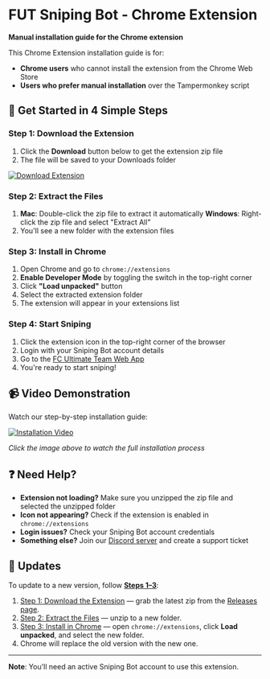 # FUT Sniping Bot - Chrome Extension

**Manual installation guide for the Chrome extension**

This Chrome Extension installation guide is for:
- **Chrome users** who cannot install the extension from the Chrome Web Store
- **Users who prefer manual installation** over the Tampermonkey script

## 🚀 Get Started in 4 Simple Steps

### Step 1: Download the Extension
1. Click the **Download** button below to get the extension zip file
2. The file will be saved to your Downloads folder

<a href="https://github.com/FUT-Sniping/Chrome-Extension/releases/latest/download/chrome-extension.zip" target="_blank">
  <img src="https://img.shields.io/badge/Download-Extension-blue?style=for-the-badge" alt="Download Extension">
</a>

### Step 2: Extract the Files
1. **Mac**: Double-click the zip file to extract it automatically
**Windows**: Right-click the zip file and select "Extract All"
2. You'll see a new folder with the extension files

### Step 3: Install in Chrome
1. Open Chrome and go to `chrome://extensions`
2. **Enable Developer Mode** by toggling the switch in the top-right corner
3. Click **"Load unpacked"** button
4. Select the extracted extension folder
5. The extension will appear in your extensions list

### Step 4: Start Sniping
1. Click the extension icon in the top-right corner of the browser
2. Login with your Sniping Bot account details
3. Go to the <a href="https://www.ea.com/ea-sports-fc/ultimate-team/web-app/" target="_blank">FC Ultimate Team Web App</a>
4. You're ready to start sniping!

## 📹 Video Demonstration

Watch our step-by-step installation guide:

[![Installation Video](https://img.youtube.com/vi/adqhvYOLGz8/0.jpg)](https://www.youtube.com/watch?v=adqhvYOLGz8)

*Click the image above to watch the full installation process*

## ❓ Need Help?

- **Extension not loading?** Make sure you unzipped the zip file and selected the unzipped folder
- **Icon not appearing?** Check if the extension is enabled in `chrome://extensions`
- **Login issues?** Check your Sniping Bot account credentials
- **Something else?** Join our <a href="https://futsnipingbot.com/discord" target="_blank">Discord server</a> and create a support ticket

## 🔄 Updates

To update to a new version, follow **[Steps 1–3](#-get-started-in-4-simple-steps)**:

1. [Step 1: Download the Extension](#step-1-download-the-extension) — grab the latest zip from the [Releases page](https://github.com/FUT-Sniping/Chrome-Extension/releases/latest).
2. [Step 2: Extract the Files](#step-2-extract-the-files) — unzip to a new folder.
3. [Step 3: Install in Chrome](#step-3-install-in-chrome) — open `chrome://extensions`, click **Load unpacked**, and select the new folder.
4. Chrome will replace the old version with the new one.

---

**Note**: You'll need an active Sniping Bot account to use this extension.